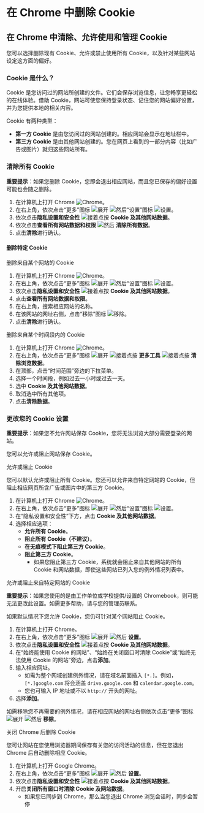 # 在 Chrome 中删除 Cookie

## 在 Chrome 中清除、允许使用和管理 Cookie

您可以选择删除现有 Cookie、允许或禁止使用所有 Cookie，以及针对某些网站设定这方面的偏好。

### Cookie 是什么？

Cookie 是您访问过的网站所创建的文件。它们会保存浏览信息，让您畅享更轻松的在线体验。借助 Cookie，网站可使您保持登录状态、记住您的网站偏好设置，并为您提供本地的相关内容。

Cookie 有两种类型：

* **第一方 Cookie** 是由您访问过的网站创建的。相应网站会显示在地址栏中。
* **第三方 Cookie** 是由其他网站创建的。您在网页上看到的一部分内容（比如广告或图片）就归这些网站所有。

### 清除所有 Cookie

**重要提示**：如果您删除 Cookie，您即会退出相应网站，而且您已保存的偏好设置可能也会随之删除。

1. 在计算机上打开 Chrome ![Chrome](https://lh3.googleusercontent.com/-20NuyB0WC36P5OvH-HnVwgMQlIRx47n0At3ZLRZuU2UIuXpsDZVhrsFJMW5DQkQVQU=w36-h36)。
2. 在右上角，依次点击“更多”图标 ![展开](https://lh3.googleusercontent.com/E2q6Vj9j60Dw0Z6NZFEx5vSB9yoZJp7C8suuvQXVA\_2weMCXstGD7JEvNrzX3wuQrPtL=w36-h36) ![然后](https://lh3.googleusercontent.com/M1clyx8CUPwAH1XgxPTgbMx6sSwblyKIw2QAVv1HG\_JrI2KCL4aMsSCCwq3zT1X2bm\_n=w36-h36)“设置”图标 ![设置](https://lh3.googleusercontent.com/DCTWxR8NSpeLAuJjoFNQOxeQ81rPk41gYBMaTf8KFIO3vfusid4C-TW6x8GNdXJjt-U=w36-h36)。
3. 依次点击**隐私设置和安全性** ![接着点按](https://lh3.googleusercontent.com/3\_l97rr0GvhSP2XV5OoCkV2ZDTIisAOczrSdzNCBxhIKWrjXjHucxNwocghoUa39gw=w36-h36) **Cookie 及其他网站数据**。
4. 依次点击**查看所有网站数据和权限** ![然后](https://lh3.googleusercontent.com/M1clyx8CUPwAH1XgxPTgbMx6sSwblyKIw2QAVv1HG\_JrI2KCL4aMsSCCwq3zT1X2bm\_n=w36-h36) **清除所有数据**。
5. 点击**清除**进行确认。

#### 删除特定 Cookie

删除来自某个网站的 Cookie

1. 在计算机上打开 Chrome ![Chrome](https://lh3.googleusercontent.com/-20NuyB0WC36P5OvH-HnVwgMQlIRx47n0At3ZLRZuU2UIuXpsDZVhrsFJMW5DQkQVQU=w36-h36)。
2. 在右上角，依次点击“更多”图标 ![展开](https://lh3.googleusercontent.com/E2q6Vj9j60Dw0Z6NZFEx5vSB9yoZJp7C8suuvQXVA\_2weMCXstGD7JEvNrzX3wuQrPtL=w36-h36) ![然后](https://lh3.googleusercontent.com/M1clyx8CUPwAH1XgxPTgbMx6sSwblyKIw2QAVv1HG\_JrI2KCL4aMsSCCwq3zT1X2bm\_n=w36-h36)“设置”图标 ![设置](https://lh3.googleusercontent.com/DCTWxR8NSpeLAuJjoFNQOxeQ81rPk41gYBMaTf8KFIO3vfusid4C-TW6x8GNdXJjt-U=w36-h36)。
3. 依次点击**隐私设置和安全性** ![接着点按](https://lh3.googleusercontent.com/3\_l97rr0GvhSP2XV5OoCkV2ZDTIisAOczrSdzNCBxhIKWrjXjHucxNwocghoUa39gw=w36-h36) **Cookie 及其他网站数据**。
4. 点击**查看所有网站数据和权限**。
5. 在右上角，搜索相应网站的名称。
6. 在该网站的网址右侧，点击“移除”图标 ![移除](https://lh3.googleusercontent.com/iQPLS9tu3fRgeebL\_zKBCrWfNOO0ZoGOFJ1TOACVMVTA-mLzUQMpBxaEPaEMPlJDgA=w36-h36)。
7. 点击**清除**进行确认。

删除来自某个时间段内的 Cookie

1. 在计算机上打开 Chrome ![Chrome](https://lh3.googleusercontent.com/-20NuyB0WC36P5OvH-HnVwgMQlIRx47n0At3ZLRZuU2UIuXpsDZVhrsFJMW5DQkQVQU=w36-h36)。
2. 在右上角，依次点击“更多”图标 ![展开](https://lh3.googleusercontent.com/E2q6Vj9j60Dw0Z6NZFEx5vSB9yoZJp7C8suuvQXVA\_2weMCXstGD7JEvNrzX3wuQrPtL=w36-h36) ![接着点按](https://lh3.googleusercontent.com/3\_l97rr0GvhSP2XV5OoCkV2ZDTIisAOczrSdzNCBxhIKWrjXjHucxNwocghoUa39gw=w36-h36) **更多工具** ![接着点按](https://lh3.googleusercontent.com/3\_l97rr0GvhSP2XV5OoCkV2ZDTIisAOczrSdzNCBxhIKWrjXjHucxNwocghoUa39gw=w36-h36) **清除浏览数据**。
3. 在顶部，点击“时间范围”旁边的下拉菜单。
4. 选择一个时间段，例如过去一小时或过去一天。
5. 选中 **Cookie 及其他网站数据**。
6. 取消选中所有其他项。
7. 点击**清除数据**。

### 更改您的 Cookie 设置

**重要提示**：如果您不允许网站保存 Cookie，您将无法浏览大部分需要登录的网站。

您可以允许或阻止网站保存 Cookie。

允许或阻止 Cookie

您可以默认允许或阻止所有 Cookie。您还可以允许来自特定网站的 Cookie，但阻止相应网页所含广告或图片中的第三方 Cookie。

1. 在计算机上打开 Chrome ![Chrome](https://lh3.googleusercontent.com/-20NuyB0WC36P5OvH-HnVwgMQlIRx47n0At3ZLRZuU2UIuXpsDZVhrsFJMW5DQkQVQU=w36-h36)。
2. 在右上角，依次点击“更多”图标 ![展开](https://lh3.googleusercontent.com/E2q6Vj9j60Dw0Z6NZFEx5vSB9yoZJp7C8suuvQXVA\_2weMCXstGD7JEvNrzX3wuQrPtL=w36-h36) ![然后](https://lh3.googleusercontent.com/M1clyx8CUPwAH1XgxPTgbMx6sSwblyKIw2QAVv1HG\_JrI2KCL4aMsSCCwq3zT1X2bm\_n=w36-h36)“设置”图标 ![设置](https://lh3.googleusercontent.com/DCTWxR8NSpeLAuJjoFNQOxeQ81rPk41gYBMaTf8KFIO3vfusid4C-TW6x8GNdXJjt-U=w36-h36)。
3. 在“隐私设置和安全性”下方，点击 **Cookie 及其他网站数据**。
4. 选择相应选项：
   * **允许所有 Cookie**。
   * **阻止所有 Cookie（不建议）**。
   * **在无痕模式下阻止第三方 Cookie**。
   * **阻止第三方 Cookie**。
     * 如果您阻止第三方 Cookie，系统就会阻止来自其他网站的所有 Cookie 和网站数据，即使这些网站已列入您的例外情况列表中。

允许或阻止来自特定网站的 Cookie

**重要提示**：如果您使用的是由工作单位或学校提供/设置的 Chromebook，则可能无法更改此设置。如需更多帮助，请与您的管理员联系。

如果默认情况下您允许 Cookie，您仍可针对某个网站阻止 Cookie。

1. 在计算机上打开 Chrome。
2. 在右上角，依次点击“更多”图标 ![展开](https://lh3.googleusercontent.com/E2q6Vj9j60Dw0Z6NZFEx5vSB9yoZJp7C8suuvQXVA\_2weMCXstGD7JEvNrzX3wuQrPtL=w36-h36) ![然后](https://lh3.googleusercontent.com/M1clyx8CUPwAH1XgxPTgbMx6sSwblyKIw2QAVv1HG\_JrI2KCL4aMsSCCwq3zT1X2bm\_n=w36-h36) **设置**。
3. 依次点击**隐私设置和安全性** ![接着点按](https://lh3.googleusercontent.com/3\_l97rr0GvhSP2XV5OoCkV2ZDTIisAOczrSdzNCBxhIKWrjXjHucxNwocghoUa39gw=w36-h36) **Cookie 及其他网站数据**。
4. 在“始终能使用 Cookie 的网站”、“始终在关闭窗口时清除 Cookie”或“始终无法使用 Cookie 的网站”旁边，点击**添加**。
5. 输入相应网址。
   * 如需为整个网域创建例外情况，请在域名前面插入 `[*.]`。例如，`[*.]google.com` 将会涵盖 `drive.google.com` 和 `calendar.google.com`。
   * 您也可输入 IP 地址或不以 `http://` 开头的网址。
6. 选择**添加**。

如需移除您不再需要的例外情况，请在相应网站的网址右侧依次点击“更多”图标 ![展开](https://lh3.googleusercontent.com/E2q6Vj9j60Dw0Z6NZFEx5vSB9yoZJp7C8suuvQXVA\_2weMCXstGD7JEvNrzX3wuQrPtL=w36-h36) ![然后](https://lh3.googleusercontent.com/M1clyx8CUPwAH1XgxPTgbMx6sSwblyKIw2QAVv1HG\_JrI2KCL4aMsSCCwq3zT1X2bm\_n=w36-h36) **移除**。

关闭 Chrome 后删除 Cookie

您可让网站在您使用浏览器期间保存有关您的访问活动的信息，但在您退出 Chrome 后自动删除相应 Cookie。

1. 在计算机上打开 Google Chrome。
2. 在右上角，依次点击“更多”图标 ![展开](https://lh3.googleusercontent.com/E2q6Vj9j60Dw0Z6NZFEx5vSB9yoZJp7C8suuvQXVA\_2weMCXstGD7JEvNrzX3wuQrPtL=w36-h36) ![然后](https://lh3.googleusercontent.com/M1clyx8CUPwAH1XgxPTgbMx6sSwblyKIw2QAVv1HG\_JrI2KCL4aMsSCCwq3zT1X2bm\_n=w36-h36) **设置**。
3. 依次点击**隐私设置和安全性** ![接着点按](https://lh3.googleusercontent.com/3\_l97rr0GvhSP2XV5OoCkV2ZDTIisAOczrSdzNCBxhIKWrjXjHucxNwocghoUa39gw=w36-h36) **Cookie 及其他网站数据**。
4. 开启**关闭所有窗口时清除 Cookie 及网站数据**。
   * 如果您已同步到 Chrome，那么当您退出 Chrome 浏览会话时，同步会暂停
